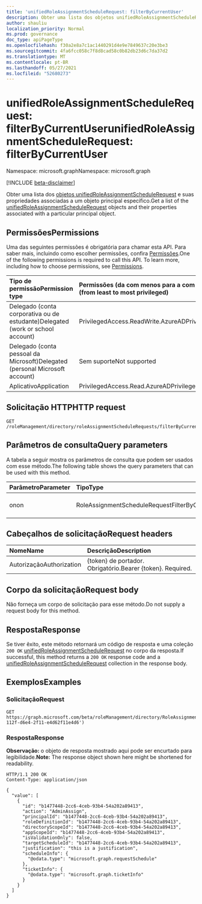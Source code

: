 ```yaml
---
title: 'unifiedRoleAssignmentScheduleRequest: filterByCurrentUser'
description: Obter uma lista dos objetos unifiedRoleAssignmentScheduleRequest e suas propriedades filtradas por uma entidade de usuário específica
author: shauliu
localization_priority: Normal
ms.prod: governance
doc_type: apiPageType
ms.openlocfilehash: f30a2e8a7c1ac1440291d4e9e7849637c20e3be3
ms.sourcegitcommit: 4fa6fcc058c7f8d8cad58c0b82db23d6c7da37d2
ms.translationtype: MT
ms.contentlocale: pt-BR
ms.lasthandoff: 05/27/2021
ms.locfileid: "52680273"
---
```

# <a name="unifiedroleassignmentschedulerequest-filterbycurrentuser"></a><span data-ttu-id="fb500-103">unifiedRoleAssignmentScheduleRequest: filterByCurrentUser</span><span class="sxs-lookup"><span data-stu-id="fb500-103">unifiedRoleAssignmentScheduleRequest: filterByCurrentUser</span></span>
<span data-ttu-id="fb500-104">Namespace: microsoft.graph</span><span class="sxs-lookup"><span data-stu-id="fb500-104">Namespace: microsoft.graph</span></span>

[!INCLUDE [beta-disclaimer](../../includes/beta-disclaimer.md)]


<span data-ttu-id="fb500-105">Obter uma lista dos [objetos unifiedRoleAssignmentScheduleRequest](../resources/unifiedroleassignmentschedulerequest.md) e suas propriedades associadas a um objeto principal específico.</span><span class="sxs-lookup"><span data-stu-id="fb500-105">Get a list of the [unifiedRoleAssignmentScheduleRequest](../resources/unifiedroleassignmentschedulerequest.md) objects and their properties associated with a particular principal object.</span></span>

## <a name="permissions"></a><span data-ttu-id="fb500-106">Permissões</span><span class="sxs-lookup"><span data-stu-id="fb500-106">Permissions</span></span>
<span data-ttu-id="fb500-p101">Uma das seguintes permissões é obrigatória para chamar esta API. Para saber mais, incluindo como escolher permissões, confira [Permissões](/graph/permissions-reference).</span><span class="sxs-lookup"><span data-stu-id="fb500-p101">One of the following permissions is required to call this API. To learn more, including how to choose permissions, see [Permissions](/graph/permissions-reference).</span></span>

|<span data-ttu-id="fb500-109">Tipo de permissão</span><span class="sxs-lookup"><span data-stu-id="fb500-109">Permission type</span></span>|<span data-ttu-id="fb500-110">Permissões (da com menos para a com mais privilégios)</span><span class="sxs-lookup"><span data-stu-id="fb500-110">Permissions (from least to most privileged)</span></span>|
|:---|:---|
|<span data-ttu-id="fb500-111">Delegado (conta corporativa ou de estudante)</span><span class="sxs-lookup"><span data-stu-id="fb500-111">Delegated (work or school account)</span></span>|<span data-ttu-id="fb500-112">PrivilegedAccess.ReadWrite.AzureAD</span><span class="sxs-lookup"><span data-stu-id="fb500-112">PrivilegedAccess.ReadWrite.AzureAD</span></span>|
|<span data-ttu-id="fb500-113">Delegado (conta pessoal da Microsoft)</span><span class="sxs-lookup"><span data-stu-id="fb500-113">Delegated (personal Microsoft account)</span></span>|<span data-ttu-id="fb500-114">Sem suporte</span><span class="sxs-lookup"><span data-stu-id="fb500-114">Not supported</span></span>|
|<span data-ttu-id="fb500-115">Aplicativo</span><span class="sxs-lookup"><span data-stu-id="fb500-115">Application</span></span>|<span data-ttu-id="fb500-116">PrivilegedAccess.Read.AzureAD</span><span class="sxs-lookup"><span data-stu-id="fb500-116">PrivilegedAccess.Read.AzureAD</span></span>|

## <a name="http-request"></a><span data-ttu-id="fb500-117">Solicitação HTTP</span><span class="sxs-lookup"><span data-stu-id="fb500-117">HTTP request</span></span>

<!-- {
  "blockType": "ignored"
}
-->
``` http
GET /roleManagement/directory/roleAssignmentScheduleRequests/filterByCurrentUser
```

## <a name="query-parameters"></a><span data-ttu-id="fb500-118">Parâmetros de consulta</span><span class="sxs-lookup"><span data-stu-id="fb500-118">Query parameters</span></span>
<span data-ttu-id="fb500-119">A tabela a seguir mostra os parâmetros de consulta que podem ser usados com esse método.</span><span class="sxs-lookup"><span data-stu-id="fb500-119">The following table shows the query parameters that can be used with this method.</span></span>

|<span data-ttu-id="fb500-120">Parâmetro</span><span class="sxs-lookup"><span data-stu-id="fb500-120">Parameter</span></span>|<span data-ttu-id="fb500-121">Tipo</span><span class="sxs-lookup"><span data-stu-id="fb500-121">Type</span></span>|<span data-ttu-id="fb500-122">Descrição</span><span class="sxs-lookup"><span data-stu-id="fb500-122">Description</span></span>|
|:---|:---|:---|
|<span data-ttu-id="fb500-123">on</span><span class="sxs-lookup"><span data-stu-id="fb500-123">on</span></span>|<span data-ttu-id="fb500-124">RoleAssignmentScheduleRequestFilterByCurrentUserOptions</span><span class="sxs-lookup"><span data-stu-id="fb500-124">RoleAssignmentScheduleRequestFilterByCurrentUserOptions</span></span>|<span data-ttu-id="fb500-125">ID do objeto principal.</span><span class="sxs-lookup"><span data-stu-id="fb500-125">Id of the principal object.</span></span>|


## <a name="request-headers"></a><span data-ttu-id="fb500-126">Cabeçalhos de solicitação</span><span class="sxs-lookup"><span data-stu-id="fb500-126">Request headers</span></span>
|<span data-ttu-id="fb500-127">Nome</span><span class="sxs-lookup"><span data-stu-id="fb500-127">Name</span></span>|<span data-ttu-id="fb500-128">Descrição</span><span class="sxs-lookup"><span data-stu-id="fb500-128">Description</span></span>|
|:---|:---|
|<span data-ttu-id="fb500-129">Autorização</span><span class="sxs-lookup"><span data-stu-id="fb500-129">Authorization</span></span>|<span data-ttu-id="fb500-p102">{token} de portador. Obrigatório.</span><span class="sxs-lookup"><span data-stu-id="fb500-p102">Bearer {token}. Required.</span></span>|

## <a name="request-body"></a><span data-ttu-id="fb500-132">Corpo da solicitação</span><span class="sxs-lookup"><span data-stu-id="fb500-132">Request body</span></span>
<span data-ttu-id="fb500-133">Não forneça um corpo de solicitação para esse método.</span><span class="sxs-lookup"><span data-stu-id="fb500-133">Do not supply a request body for this method.</span></span>

## <a name="response"></a><span data-ttu-id="fb500-134">Resposta</span><span class="sxs-lookup"><span data-stu-id="fb500-134">Response</span></span>

<span data-ttu-id="fb500-135">Se tiver êxito, este método retornará um código de resposta e uma coleção `200 OK` [unifiedRoleAssignmentScheduleRequest](../resources/unifiedRoleAssignmentScheduleRequest.md) no corpo da resposta.</span><span class="sxs-lookup"><span data-stu-id="fb500-135">If successful, this method returns a `200 OK` response code and a [unifiedRoleAssignmentScheduleRequest](../resources/unifiedRoleAssignmentScheduleRequest.md) collection in the response body.</span></span>

## <a name="examples"></a><span data-ttu-id="fb500-136">Exemplos</span><span class="sxs-lookup"><span data-stu-id="fb500-136">Examples</span></span>

### <a name="request"></a><span data-ttu-id="fb500-137">Solicitação</span><span class="sxs-lookup"><span data-stu-id="fb500-137">Request</span></span>
<!-- {
  "blockType": "request",
  "name": "unifiedroleassignmentschedulerequest_filterbycurrentuser"
}
-->
``` http
GET https://graph.microsoft.com/beta/roleManagement/directory/RoleAssignmentScheduleRequests/filterByCurrentUser(on='d6e4112f-112f-d6e4-2f11-e4d62f11e4d6')
```


### <a name="response"></a><span data-ttu-id="fb500-138">Resposta</span><span class="sxs-lookup"><span data-stu-id="fb500-138">Response</span></span>
<span data-ttu-id="fb500-139">**Observação:** o objeto de resposta mostrado aqui pode ser encurtado para legibilidade.</span><span class="sxs-lookup"><span data-stu-id="fb500-139">**Note:** The response object shown here might be shortened for readability.</span></span>
<!-- {
  "blockType": "response",
  "truncated": true,
  "@odata.type": "Collection(microsoft.graph.unifiedRoleAssignmentScheduleRequest)"
}
-->
``` http
HTTP/1.1 200 OK
Content-Type: application/json

{
  "value": [
    {
      "id": "b1477448-2cc6-4ceb-93b4-54a202a89413",
      "action": "AdminAssign",
      "principalId": "b1477448-2cc6-4ceb-93b4-54a202a89413",
      "roleDefinitionId": "b1477448-2cc6-4ceb-93b4-54a202a89413",
      "directoryScopeId": "b1477448-2cc6-4ceb-93b4-54a202a89413",
      "appScopeId": "b1477448-2cc6-4ceb-93b4-54a202a89413",
      "isValidationOnly": false,
      "targetScheduleId": "b1477448-2cc6-4ceb-93b4-54a202a89413",
      "justification": "this is a justification",
      "scheduleInfo": {
        "@odata.type": "microsoft.graph.requestSchedule"
      },
      "ticketInfo": {
        "@odata.type": "microsoft.graph.ticketInfo"
      }
    }
  ]
}
```

